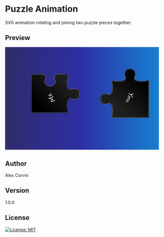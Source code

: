 # Puzzle Animation

SVG animation rotating and joining two puzzle pieces together.

## Preview

![preview](preview-puzzle.gif?raw=true)

## Author

Alex Corvin

## Version

1.0.0

## License

[![License: MIT](https://img.shields.io/badge/License-MIT-yellow.svg)](https://opensource.org/licenses/MIT)
